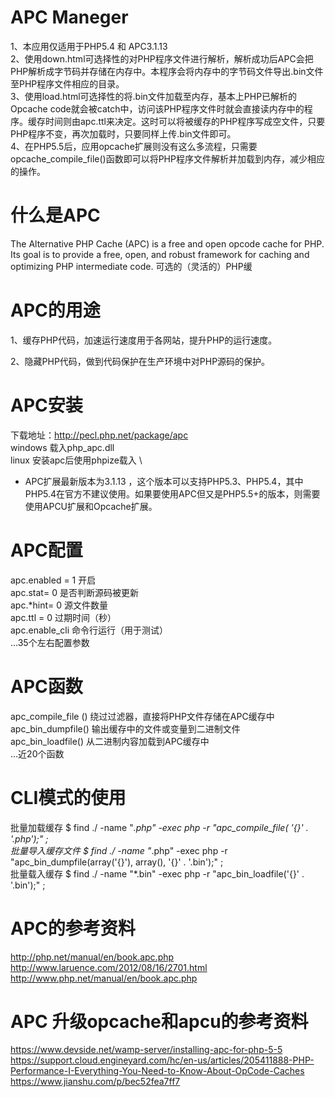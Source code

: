 # APC Maneger
1、本应用仅适用于PHP5.4 和 APC3.1.13  \
2、使用down.html可选择性的对PHP程序文件进行解析，解析成功后APC会把PHP解析成字节码并存储在内存中。本程序会将内存中的字节码文件导出.bin文件至PHP程序文件相应的目录。    \
3、使用load.html可选择性的将.bin文件加载至内存，基本上PHP已解析的Opcache code就会被catch中，访问该PHP程序文件时就会直接读内存中的程序。缓存时间则由apc.ttl来决定。这时可以将被缓存的PHP程序写成空文件，只要PHP程序不变，再次加载时，只要同样上传.bin文件即可。   \
4、在PHP5.5后，应用opcache扩展则没有这么多流程，只需要opcache_compile_file()函数即可以将PHP程序文件解析并加载到内存，减少相应的操作。


# 什么是APC
The Alternative PHP Cache (APC) is a free and open opcode cache for PHP. Its goal is to provide a free, open, and robust framework for caching and optimizing PHP intermediate code.
可选的（灵活的）PHP缓 

# APC的用途
1、缓存PHP代码，加速运行速度用于各网站，提升PHP的运行速度。

2、隐藏PHP代码，做到代码保护在生产环境中对PHP源码的保护。

# APC安装
下载地址：http://pecl.php.net/package/apc    \
windows  载入php_apc.dll  \
linux   安装apc后使用phpize载入    \
- APC扩展最新版本为3.1.13 ，这个版本可以支持PHP5.3、PHP5.4，其中PHP5.4在官方不建议使用。如果要使用APC但又是PHP5.5+的版本，则需要使用APCU扩展和Opcache扩展。

# APC配置
apc.enabled = 1            开启\
apc.stat= 0		    是否判断源码被更新\
apc.*hint= 0		    源文件数量\
apc.ttl = 0		    过期时间（秒）\
apc.enable_cli		    命令行运行（用于测试）\
...35个左右配置参数

# APC函数
apc_compile_file ()          绕过过滤器，直接将PHP文件存储在APC缓存中\
apc_bin_dumpfile()           输出缓存中的文件或变量到二进制文件\
apc_bin_loadfile()           从二进制内容加载到APC缓存中\
...近20个函数

# CLI模式的使用
批量加载缓存	$ find ./ -name "*.php" -exec php -r "apc_compile_file( '{}' . '.php');" ;  \
批量导入缓存文件	$ find ./ -name "*.php" -exec php -r "apc_bin_dumpfile(array('{}'), array(), '{}' . '.bin');" ;   \
批量载入缓存	$ find ./ -name "*.bin" -exec php -r "apc_bin_loadfile('{}' . '.bin');" ;

# APC的参考资料
http://php.net/manual/en/book.apc.php \
http://www.laruence.com/2012/08/16/2701.html    \
http://www.php.net/manual/en/book.apc.php

# APC 升级opcache和apcu的参考资料
https://www.devside.net/wamp-server/installing-apc-for-php-5-5 \
https://support.cloud.engineyard.com/hc/en-us/articles/205411888-PHP-Performance-I-Everything-You-Need-to-Know-About-OpCode-Caches \
https://www.jianshu.com/p/bec52fea7ff7
